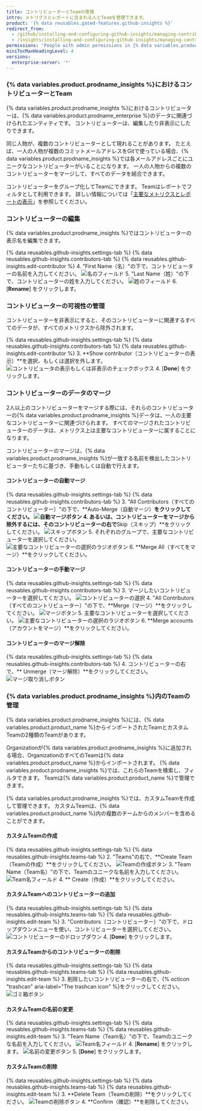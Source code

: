 ```yaml
---
title: コントリビューターとTeamの管理
intro: メトリクスとレポートに含まれる人とTeamを管理できます。
product: '{% data reusables.gated-features.github-insights %}'
redirect_from:
  - /github/installing-and-configuring-github-insights/managing-contributors-and-teams
  - /insights/installing-and-configuring-github-insights/managing-contributors-and-teams
permissions: 'People with admin permissions in {% data variables.product.prodname_insights %} can manage contributors and teams.'
miniTocMaxHeadingLevel: 4
versions:
  enterprise-server: '*'
---
```

### {% data variables.product.prodname_insights %}におけるコントリビューターとTeam

{% data variables.product.prodname_insights %}におけるコントリビューターは、{% data variables.product.prodname_enterprise %}のデータに関連づけられたエンティティです。 コントリビューターは、編集したり非表示にしたりできます。

同じ人物が、複数のコントリビューターとして現れることがあります。 たとえば、一人の人物が複数のコミットメールアドレスをGitで使っている場合、{% data variables.product.prodname_insights %}では各メールアドレスごとにユニークなコントリビューターがいることになります。 一人の人物からの複数のコントリビューターをマージして、すべてのデータを結合できます。

コントリビューターをグループ化してTeamにできます。 Teamはレポートでフィルタとして利用できます。 詳しい情報については「[主要なメトリクスとレポートの表示](/insights/exploring-your-usage-of-github-enterprise/viewing-key-metrics-and-reports)」を参照してください。

### コントリビューターの編集

{% data variables.product.prodname_insights %}ではコントリビューターの表示名を編集できます。

{% data reusables.github-insights.settings-tab %}
{% data reusables.github-insights.contributors-tab %}
{% data reusables.github-insights.edit-contributor %}
4. "First Name（名）"の下で、コントリビューターの名前を入力してください。 ![名のフィールド](/assets/images/help/insights/first-name.png)
5. "Last Name（姓）"の下で、コントリビューターの姓を入力してください。 ![姓のフィールド](/assets/images/help/insights/last-name.png)
6. [**Rename**] をクリックします。

### コントリビューターの可視性の管理

コントリビューターを非表示にすると、そのコントリビューターに関連するすべてのデータが、すべてのメトリクスから除外されます。

{% data reusables.github-insights.settings-tab %}
{% data reusables.github-insights.contributors-tab %}
{% data reusables.github-insights.edit-contributor %}
3. **Show contributor（コントリビューターの表示）**を選択、もしくは選択を外します。 ![コントリビュータの表示もしくは非表示のチェックボックス](/assets/images/help/insights/show-contributor.png)
4. [**Done**] をクリックします。

### コントリビューターのデータのマージ

2人以上のコントリビューターをマージする際には、それらのコントリビューターの{% data variables.product.prodname_insights %}データは、一人の主要なコントリビューターに関連づけられます。 すべてのマージされたコントリビューターのデータは、メトリクス上は主要なコントリビューターに属することになります。

コントリビューターのマージは、{% data variables.product.prodname_insights %}が一致する名前を検出したコントリビューターたちに基づき、手動もしくは自動で行えます。

#### コントリビューターの自動マージ

{% data reusables.github-insights.settings-tab %}
{% data reusables.github-insights.contributors-tab %}
3. "All Contributors（すべてのコントリビューター）"の下で、**Auto-Merge（自動マージ）**をクリックしてください。 ![自動マージボタン](/assets/images/help/insights/auto-merge.png)
4. あるいは、コントリビューターをマージから除外するには、そのコントリビューターの右で**Skip（スキップ）**をクリックしてください。 ![スキップボタン](/assets/images/help/insights/skip-contributor.png)
5. それぞれのグループで、主要なコントリビューターを選択してください。 ![主要なコントリビューターの選択のラジオボタン](/assets/images/help/insights/select-primary.png)
6. **Merge All（すべてをマージ）**をクリックしてください。

#### コントリビューターの手動マージ

{% data reusables.github-insights.settings-tab %}
{% data reusables.github-insights.contributors-tab %}
3. マージしたいコントリビューターを選択してください。 ![コントリビューターの選択](/assets/images/help/insights/select-contributors.png)
4. "All Contributors（すべてのコントリビューター）"の下で、**Merge（マージ）**をクリックしてください。 ![マージボタン](/assets/images/help/insights/merge-button.png)
5. 主要なコントリビューターを選択してください。 ![主要なコントリビューターの選択のラジオボタン](/assets/images/help/insights/select-primary.png)
6. **Merge accounts（アカウントをマージ）**をクリックしてください。

#### コントリビューターのマージ解除

{% data reusables.github-insights.settings-tab %}
{% data reusables.github-insights.contributors-tab %}
4. コントリビューターの右で、** Unmerge（マージ解除）**をクリックしてください。 ![マージ取り消しボタン](/assets/images/help/insights/unmerge-contributor.png)

### {% data variables.product.prodname_insights %}内のTeamの管理

{% data variables.product.prodname_insights %}には、{% data variables.product.product_name %}からインポートされたTeamとカスタムTeamの2種類のTeamがあります。

Organizationが{% data variables.product.prodname_insights %}に追加される場合、OrganizationのすべてのTeamは{% data variables.product.product_name %}からインポートされます。 {% data variables.product.prodname_insights %}では、これらのTeamを検索し、フィルタできます。 Teamは{% data variables.product.product_name %}で管理できます。

{% data variables.product.prodname_insights %}では、カスタムTeamを作成して管理できます。 カスタムTeamは、{% data variables.product.product_name %}内の複数のチームからのメンバーを含めることができます。

#### カスタムTeamの作成

{% data reusables.github-insights.settings-tab %}
{% data reusables.github-insights.teams-tab %}
2. "Teams"の右で、**Create Team（Teamの作成）**をクリックしてください。 ![Teamの作成ボタン](/assets/images/help/insights/create-team.png)
3. "Team Name（Team名）"の下で、Teamのユニークな名前を入力してください。 ![Team名フィールド](/assets/images/help/insights/team-name.png)
4. ** Create（作成）**をクリックしてください。

#### カスタムTeamへのコントリビューターの追加

{% data reusables.github-insights.settings-tab %}
{% data reusables.github-insights.teams-tab %}
{% data reusables.github-insights.edit-team %}
3. "Contributors（コントリビューター）"の下で、ドロップダウンメニューを使い、コントリビューターを選択してください。 ![コントリビューターのドロップダウン](/assets/images/help/insights/contributors-drop-down.png)
4. [**Done**] をクリックします。

#### カスタムTeamからのコントリビューターの削除

{% data reusables.github-insights.settings-tab %}
{% data reusables.github-insights.teams-tab %}
{% data reusables.github-insights.edit-team %}
3. 削除したいコントリビューターの右で、{% octicon "trashcan" aria-label="The trashcan icon" %}をクリックしてください。 ![ゴミ箱ボタン](/assets/images/help/insights/contributor-trashcan.png)

#### カスタムTeamの名前の変更

{% data reusables.github-insights.settings-tab %}
{% data reusables.github-insights.teams-tab %}
{% data reusables.github-insights.edit-team %}
3. "Team Name（Team名）"の下で、Teamのユニークな名前を入力してください。 ![Team名フィールド](/assets/images/help/insights/rename-team.png)
4. [**Rename**] をクリックします。 ![名前の変更ボタン](/assets/images/help/insights/rename-button-team.png)
5. [**Done**] をクリックします。

#### カスタムTeamの削除

{% data reusables.github-insights.settings-tab %}
{% data reusables.github-insights.teams-tab %}
{% data reusables.github-insights.edit-team %}
3. **Delete Team（Teamの削除）**をクリックしてください。 ![Teamの削除ボタン](/assets/images/help/insights/delete-team.png)
4. **Confirm（確認）**を削除してください。
